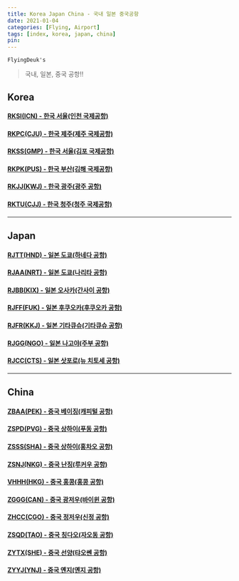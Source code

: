 ```yaml
---
title: Korea Japan China - 국내 일본 중국공항
date: 2021-01-04
categories: [Flying, Airport]
tags: [index, korea, japan, china]
pin:
---
```


`FlyingDeuk's`
>국내, 일본, 중국 공항!! <br>

## Korea

#### [RKSI(ICN) - 한국 서울(인천 국제공항)](/posts/RKSI-ICN/)

#### [RKPC(CJU) - 한국 제주(제주 국제공항)](/posts/RKPC-CJU/)

#### [RKSS(GMP) - 한국 서울(김포 국제공항)](/posts/RKSS-GMP/)

#### [RKPK(PUS) - 한국 부산(김해 국제공항)](/posts/RKPK-PUS/)

#### [RKJJ(KWJ) - 한국 광주(광주 공항)](/posts/RKJJ-KWJ/)

#### [RKTU(CJJ) - 한국 청주(청주 국제공항)](/posts/RKTU-CJJ/)

-------

## Japan

#### [RJTT(HND) - 일본 도쿄(하네다 공항)](/posts/RJTT-HND/)

#### [RJAA(NRT) - 일본 도쿄(나리타 공항)](/posts/RJAA-NRT/)

#### [RJBB(KIX) - 일본 오사카(간사이 공항)](/posts/RJBB-KIX/)

#### [RJFF(FUK) - 일본 후쿠오카(후쿠오카 공항)](/posts/RJFF-FUK/)

#### [RJFR(KKJ) - 일본 기타큐슈(기타큐슈 공항)](/posts/RJFR-KKJ/)

#### [RJGG(NGO) - 일본 나고야(주부 공항)](/posts/RJGG-NGO/)

#### [RJCC(CTS) - 일본 삿포로(뉴 치토세 공항)](/posts/RJCC-CTS/)

--------

## China

#### [ZBAA(PEK) - 중국 베이징(캐피털 공항)](/posts/ZBAA-PEK/)

#### [ZSPD(PVG) - 중국 상하이(푸동 공항)](/posts/ZSPD-PVG/)

#### [ZSSS(SHA) - 중국 상하이(홍차오 공항)](/posts/ZSSS-SHA/)

#### [ZSNJ(NKG) - 중국 난징(루커우 공항)](/posts/ZSNJ-NKG/)

#### [VHHH(HKG) - 중국 홍콩(홍콩 공항)](/posts/VHHH-HKG/)

#### [ZGGG(CAN) - 중국 광저우(바이윈 공항)](/posts/ZGGG-CAN/)

#### [ZHCC(CGO) - 중국 정저우(신정 공항)](/posts/ZHCC-CGO/)

#### [ZSQD(TAO) - 중국 칭다오(자오동 공항)](/posts/ZSQD-TAO/)

#### [ZYTX(SHE) - 중국 선양(탸오쎈 공항)](/posts/ZYTX-SHE/)

#### [ZYYJ(YNJ) - 중국 옌지(옌지 공항)](/posts/ZYYJ-YNJ/)

